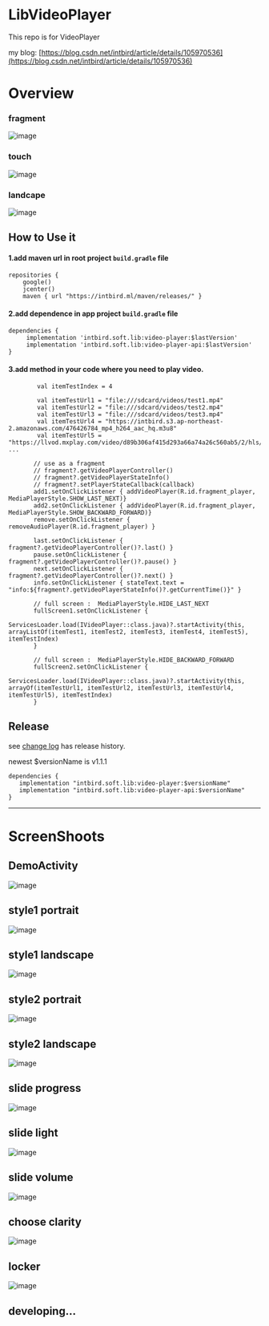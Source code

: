 LibVideoPlayer
========

This repo is for VideoPlayer

my blog: [https://blog.csdn.net/intbird/article/details/105970536](https://blog.csdn.net/intbird/article/details/105970536)

# Overview  
### fragment
![image](screenshoots/00.png)
### touch
![image](screenshoots/01.png)
### landcape
![image](screenshoots/02.png)

How to Use it
--------
#### 1.add maven url in root project `build.gradle` file
```
repositories {
    google()
    jcenter()
    maven { url "https://intbird.ml/maven/releases/" }
```


#### 2.add dependence in app project `build.gradle` file
```
dependencies {
     implementation 'intbird.soft.lib:video-player:$lastVersion'
     implementation 'intbird.soft.lib:video-player-api:$lastVersion'
}
```


#### 3.add method in your code where you need to play video.
```
        val itemTestIndex = 4
    
        val itemTestUrl1 = "file:///sdcard/videos/test1.mp4"
        val itemTestUrl2 = "file:///sdcard/videos/test2.mp4"
        val itemTestUrl3 = "file:///sdcard/videos/test3.mp4"
        val itemTestUrl4 = "https://intbird.s3.ap-northeast-2.amazonaws.com/476426784_mp4_h264_aac_hq.m3u8"
        val itemTestUrl5 = "https://llvod.mxplay.com/video/d89b306af415d293a66a74a26c560ab5/2/hls/h264_baseline.m3u8"
...

       // use as a fragment
       // fragment?.getVideoPlayerController()
       // fragment?.getVideoPlayerStateInfo()
       // fragment?.setPlayerStateCallback(callback) 
       add1.setOnClickListener { addVideoPlayer(R.id.fragment_player, MediaPlayerStyle.SHOW_LAST_NEXT)}
       add2.setOnClickListener { addVideoPlayer(R.id.fragment_player, MediaPlayerStyle.SHOW_BACKWARD_FORWARD)}
       remove.setOnClickListener { removeAudioPlayer(R.id.fragment_player) }

       last.setOnClickListener { fragment?.getVideoPlayerController()?.last() }
       pause.setOnClickListener { fragment?.getVideoPlayerController()?.pause() }
       next.setOnClickListener { fragment?.getVideoPlayerController()?.next() }
       info.setOnClickListener { stateText.text = "info:${fragment?.getVideoPlayerStateInfo()?.getCurrentTime()}" }

       // full screen :  MediaPlayerStyle.HIDE_LAST_NEXT
       fullScreen1.setOnClickListener {
           ServicesLoader.load(IVideoPlayer::class.java)?.startActivity(this, arrayListOf(itemTest1, itemTest2, itemTest3, itemTest4, itemTest5), itemTestIndex)
       }

       // full screen :  MediaPlayerStyle.HIDE_BACKWARD_FORWARD
       fullScreen2.setOnClickListener {
           ServicesLoader.load(IVideoPlayer::class.java)?.startActivity(this, arrayOf(itemTestUrl1, itemTestUrl2, itemTestUrl3, itemTestUrl4, itemTestUrl5), itemTestIndex)
       }
```

Release
--------
see [change log](CHANGELOG.md) has release history.

newest $versionName is v1.1.1

```
dependencies {
   implementation "intbird.soft.lib:video-player:$versionName"
   implementation "intbird.soft.lib:video-player-api:$versionName"
}
```

------

# ScreenShoots

## DemoActivity  
![image](screenshoots/demo.png)

## style1 portrait
![image](screenshoots/1.png)

## style1 landscape
![image](screenshoots/2.png)

## style2 portrait
![image](screenshoots/3.png)

## style2 landscape
![image](screenshoots/4.png)

##  slide progress
![image](screenshoots/6.png)

## slide light
![image](screenshoots/7.png)

## slide volume
![image](screenshoots/8.png)

##  choose clarity
![image](screenshoots/9.png)


##  locker
![image](screenshoots/10.png)

##  developing...